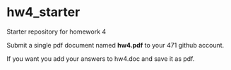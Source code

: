 # hw4_starter

Starter repository for homework 4

Submit a single pdf document named **hw4.pdf** to your 471 github account.

If you want you add your answers to hw4.doc and save it as pdf.
